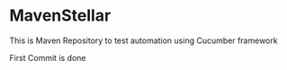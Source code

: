 # MavenStellar
This is Maven Repository to test automation using Cucumber framework

First Commit is done
